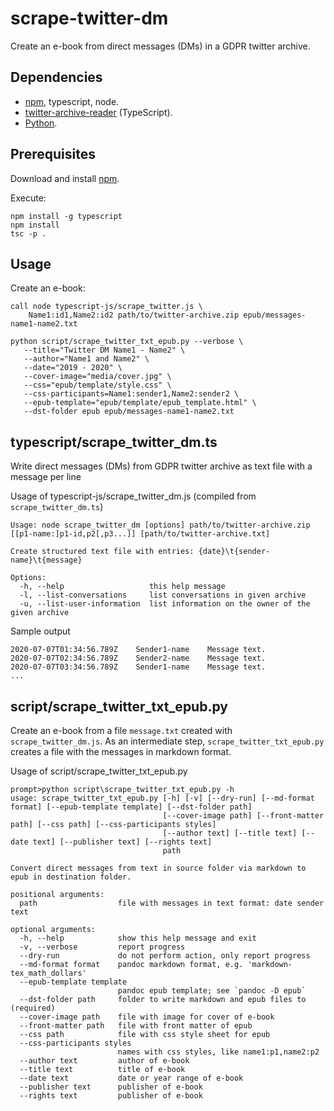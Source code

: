 # scrape-twitter-dm

Create an e-book from direct messages (DMs) in a GDPR twitter archive.

## Dependencies

- [npm](https://www.npmjs.com/), typescript, node.
- [twitter-archive-reader](https://github.com/alkihis/twitter-archive-reader) (TypeScript).
- [Python](https://www.python.org/).

## Prerequisites

Download and install [npm](https://www.npmjs.com/).

Execute:

```Text
npm install -g typescript
npm install
tsc -p .
```

## Usage

Create an e-book:

```Text
call node typescript-js/scrape_twitter.js \
    Name1:id1,Name2:id2 path/to/twitter-archive.zip epub/messages-name1-name2.txt

python script/scrape_twitter_txt_epub.py --verbose \
   --title="Twitter DM Name1 - Name2" \
   --author="Name1 and Name2" \
   --date="2019 - 2020" \
   --cover-image="media/cover.jpg" \
   --css="epub/template/style.css" \
   --css-participants=Name1:sender1,Name2:sender2 \
   --epub-template="epub/template/epub_template.html" \
   --dst-folder epub epub/messages-name1-name2.txt
```

## typescript/scrape_twitter_dm.ts

Write direct messages (DMs) from GDPR twitter archive as text file with a message per line

Usage of typescript-js/scrape_twitter_dm.js (compiled from `scrape_twitter_dm.ts`)

```Text
Usage: node scrape_twitter_dm [options] path/to/twitter-archive.zip [[p1-name:]p1-id,p2[,p3...]] [path/to/twitter-archive.txt]

Create structured text file with entries: {date}\t{sender-name}\t{message}

Options:
  -h, --help                   this help message
  -l, --list-conversations     list conversations in given archive
  -u, --list-user-information  list information on the owner of the given archive
```

Sample output

```Text
2020-07-07T01:34:56.789Z	Sender1-name	Message text.
2020-07-07T02:34:56.789Z	Sender2-name	Message text.
2020-07-07T03:34:56.789Z	Sender1-name	Message text.
...
```

## script/scrape_twitter_txt_epub.py

Create an e-book from a file `message.txt` created with `scrape_twitter_dm.js`. As an intermediate step, `scrape_twitter_txt_epub.py` creates a file with the messages in markdown format.

Usage of script/scrape_twitter_txt_epub.py

```Text
prompt>python script\scrape_twitter_txt_epub.py -h
usage: scrape_twitter_txt_epub.py [-h] [-v] [--dry-run] [--md-format format] [--epub-template template] [--dst-folder path]
                                  [--cover-image path] [--front-matter path] [--css path] [--css-participants styles]
                                  [--author text] [--title text] [--date text] [--publisher text] [--rights text]
                                  path

Convert direct messages from text in source folder via markdown to epub in destination folder.

positional arguments:
  path                  file with messages in text format: date sender text

optional arguments:
  -h, --help            show this help message and exit
  -v, --verbose         report progress
  --dry-run             do not perform action, only report progress
  --md-format format    pandoc markdown format, e.g. 'markdown-tex_math_dollars'
  --epub-template template
                        pandoc epub template; see `pandoc -D epub`
  --dst-folder path     folder to write markdown and epub files to (required)
  --cover-image path    file with image for cover of e-book
  --front-matter path   file with front matter of epub
  --css path            file with css style sheet for epub
  --css-participants styles
                        names with css styles, like name1:p1,name2:p2
  --author text         author of e-book
  --title text          title of e-book
  --date text           date or year range of e-book
  --publisher text      publisher of e-book
  --rights text         publisher of e-book
```
